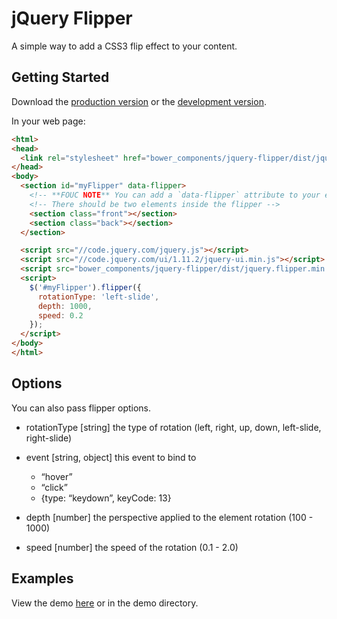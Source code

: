 # jQuery Flipper

A simple way to add a CSS3 flip effect to your content.

## Getting Started
Download the [production version](https://raw.githubusercontent.com/cameronjroe/jquery-flipper/master/dist/jquery.flipper.min.js) or the [development version](https://raw.githubusercontent.com/cameronjroe/jquery-flipper/master/dist/jquery.flipper.js).

In your web page:

```html
<html>
<head>
  <link rel="stylesheet" href="bower_components/jquery-flipper/dist/jquery.flipper.min.css">
</head>
<body>
  <section id="myFlipper" data-flipper>
    <!-- **FOUC NOTE** You can add a `data-flipper` attribute to your element to stop a FOUC from appearing due to style adjustments in the plugin. -->
    <!-- There should be two elements inside the flipper -->
    <section class="front"></section>
    <section class="back"></section>
  </section>

  <script src="//code.jquery.com/jquery.js"></script>
  <script src="//code.jquery.com/ui/1.11.2/jquery-ui.min.js"></script>
  <script src="bower_components/jquery-flipper/dist/jquery.flipper.min.js"></script>
  <script>
    $('#myFlipper').flipper({
      rotationType: 'left-slide',
      depth: 1000,
      speed: 0.2
    });
  </script>
</body>
</html>
```

## Options
You can also pass flipper options.

- rotationType [string] the type of rotation (left, right, up, down, left-slide, right-slide)

- event [string, object] this event to bind to
	- “hover”
	- “click”
	- {type: “keydown”, keyCode: 13}

- depth [number] the perspective applied to the element rotation (100 - 1000)

- speed [number] the speed of the rotation (0.1 - 2.0)

## Examples
View the demo [here](http://cameronjroe.github.io/jquery-flipper) or in the demo directory.